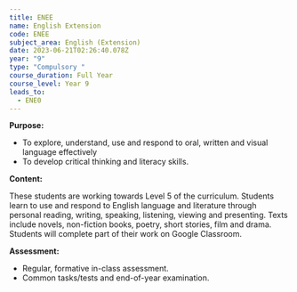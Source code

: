 ```yaml
---
title: ENEE
name: English Extension
code: ENEE
subject_area: English (Extension)
date: 2023-06-21T02:26:40.078Z
year: "9"
type: "Compulsory "
course_duration: Full Year
course_level: Year 9
leads_to:
  - ENE0
---
```

**Purpose:**

* To explore, understand, use and respond to oral, written and visual language effectively
* To develop critical thinking and literacy skills.

**Content:**

These students are working towards Level 5 of the curriculum. Students learn to use and respond to English language and literature through personal reading, writing, speaking, listening, viewing and presenting. Texts include novels, non-fiction books, poetry, short stories, film and drama. Students will complete part of their work on Google Classroom.

**Assessment:**

* Regular, formative in-class assessment.
* Common tasks/tests and end-of-year examination.